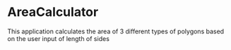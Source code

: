 # AreaCalculator
This application calculates the area of 3 different types of polygons based on the user input of length of sides
